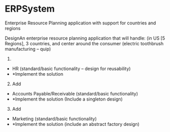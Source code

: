 # ERPSystem
Enterprise Resource Planning application with support for countries and regions

DesignAn enterprise resource planning application that will handle: (in US [5 Regions], 3 countries, and center around the consumer (electric toothbrush manufacturing – quip)

1.	
-	HR (standard/basic functionality – design for reusability)
-	*Implement the solution  

2.	 Add 
-	Accounts Payable/Receivable (standard/basic functionality)
-	*Implement the solution (Include a singleton design)

3.	Add
-	Marketing (standard/basic functionality)
-	*Implement the solution (include an abstract factory design)
